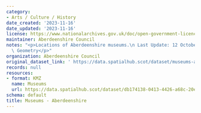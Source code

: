 ```yaml
---
category:
- Arts / Culture / History
date_created: '2023-11-16'
date_updated: '2023-11-16'
license: https://www.nationalarchives.gov.uk/doc/open-government-licence/version/3/
maintainer: Aberdeenshire Council
notes: "<p>Locations of Aberdeenshire museums.\n Last Update: 12 October 2018.\n Point\
  \ Geometry</p>"
organization: Aberdeenshire Council
original_dataset_link: ' https://data.spatialhub.scot/dataset/museums-as'
records: null
resources:
- format: KMZ
  name: Museums
  url: https://data.spatialhub.scot/dataset/db174138-0413-4426-a68c-20e950269d72/resource/34a03724-6939-4a16-8184-a25fdd84c4c6/download/museums.kmz
schema: default
title: Museums - Aberdeenshire
---
```

